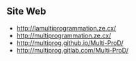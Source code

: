 ## Site Web ##
- http://lamultiprogrammation.ze.cx/
- http://multiprogrammation.ze.cx/
- http://multiprog.github.io/Multi-ProD/
- http://multiprog.gitlab.com/Multi-ProD/
